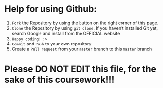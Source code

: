# Help for using Github:

1. `Fork` the Repository by using the button on the right corner of this page.
2. `Clone` the Repository by using `git clone`. If you haven't installed Git yet, search Google and install from the OFFICIAL website
3. `Happy coding! :>`
4. `Commit` and `Push` to your own repository
5. Create a `Pull request` from your `master` branch to this `master` branch

# Please DO NOT EDIT this file, for the sake of this coursework!!!

